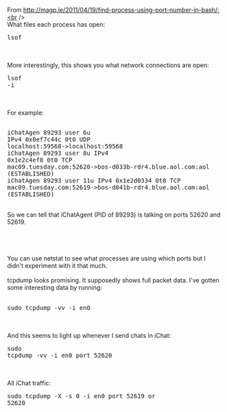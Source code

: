 
From http://magp.ie/2011/04/19/find-process-using-port-number-in-bash/:<br /><br />What files each process has open:<br /><pre>lsof</pre><br /><br />More interestingly, this shows you what network connections are open:<br /><pre>lsof -i</pre><br /><br />For example:<br /><pre><br />iChatAgen 89293 user    6u  IPv4 0x0ef7c44c      0t0  UDP localhost:59568->localhost:59568<br />iChatAgen 89293 user    8u  IPv4 0x1e2c4ef8      0t0  TCP mac09.tuesday.com:52620->bos-d033b-rdr4.blue.aol.com:aol (ESTABLISHED)<br />iChatAgen 89293 user   11u  IPv4 0x1e2d0334      0t0  TCP mac09.tuesday.com:52619->bos-d041b-rdr4.blue.aol.com:aol (ESTABLISHED)<br /></pre><br />So we can tell that iChatAgent (PID of 89293) is talking on ports 52620 and 52619.<br /><br /><br /><br /><br />You can use netstat to see what processes are using which ports but I didn't experiment with it that much.<br /><br />tcpdump looks promising. It supposedly shows full packet data. I've gotten some interesting data by running:<br /><br /><pre>sudo tcpdump -vv -i en0</pre><br /><br />And this seems to light up whenever I send chats in iChat:<br /><pre>sudo tcpdump -vv -i en0 port 52620</pre><br /><br />All iChat traffic:<br /><pre>sudo tcpdump -X -s 0 -i en0 port 52619 or 52620</pre>
